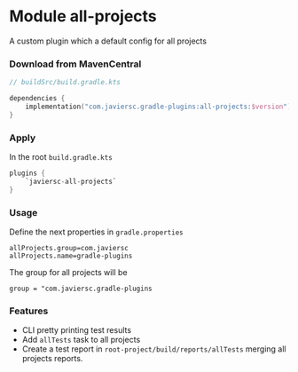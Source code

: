 # Module all-projects

A custom plugin which a default config for all projects

### Download from MavenCentral

```kotlin
// buildSrc/build.gradle.kts

dependencies { 
    implementation("com.javiersc.gradle-plugins:all-projects:$version") 
}
```

### Apply

In the root `build.gradle.kts`

```kotlin
plugins {
    `javiersc-all-projects`
}
```

### Usage

Define the next properties in `gradle.properties`

```properties
allProjects.group=com.javiersc
allProjects.name=gradle-plugins
```

The group for all projects will be

`group = "com.javiersc.gradle-plugins`

### Features

- CLI pretty printing test results 
- Add `allTests` task to all projects
- Create a test report in `root-project/build/reports/allTests` merging all projects reports.
